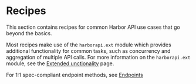 # Recipes

This section contains recipes for common Harbor API use cases that go beyond the basics.

Most recipes make use of the `harborapi.ext` module which provides additional functionality for common tasks, such as concurrency and aggregation of multiple API calls. For more information on the `harborapi.ext` module, see the [Extended unctionality](../usage/ext) page.

For 1:1 spec-compliant endpoint methods, see [Endpoints](/endpoints)
